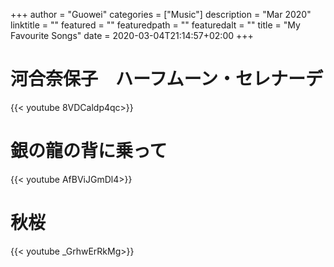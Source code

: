 +++
author = "Guowei"
categories = ["Music"]
description = "Mar 2020"
linktitle = ""
featured = ""
featuredpath = ""
featuredalt = ""
title = "My Favourite Songs"
date = 2020-03-04T21:14:57+02:00
+++

# 河合奈保子　ハーフムーン・セレナーデ

{{< youtube  8VDCaldp4qc>}}

# 銀の龍の背に乗って

{{< youtube  AfBViJGmDl4>}}

# 秋桜

{{< youtube  _GrhwErRkMg>}}

